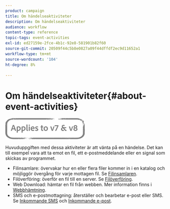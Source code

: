 ```yaml
---
product: campaign
title: Om händelseaktiviteter
description: Om händelseaktiviteter
audience: workflow
content-type: reference
topic-tags: event-activities
exl-id: ed27159e-2fce-4b1c-92e8-581901b82f60
source-git-commit: 20509f44c5b8e0827a09f44dffdf2ec9d11652a1
workflow-type: tm+mt
source-wordcount: '104'
ht-degree: 8%

---
```


# Om händelseaktiviteter{#about-event-activities}

![](../../assets/common.svg)

Huvuduppgiften med dessa aktiviteter är att vänta på en händelse. Det kan till exempel vara att ta emot en fil, ett e-postmeddelande eller en signal som skickas av programmet.

* Filinsamlare: övervakar hur en eller flera filer kommer in i en katalog och möjliggör övergång för varje mottagen fil. Se [Filinsamlaren](file-collector.md).
* Filöverföring: överför en fil till en server. Se [Filöverföring](file-transfer.md).
* Web Download: hämtar en fil från webben. Mer information finns i [Webbhämtning](web-download.md).
* SMS och e-postmottagning: återställer och bearbetar e-post eller SMS. Se [Inkommande SMS](inbound-sms.md) och [Inkommande e-post](inbound-emails.md).
